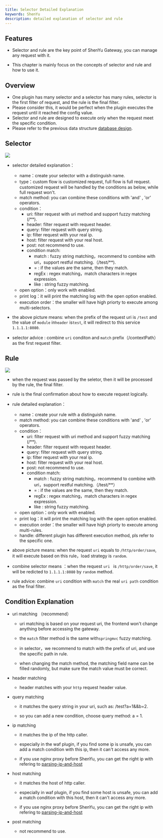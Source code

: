 ```yaml
---
title: Selector Detailed Explanation
keywords: ShenYu
description: detailed explanation of selector and rule
---
```


## Features

* Selector and rule are the key point of ShenYu Gateway, you can manage any request with it.

* This chapter is mainly focus on the concepts of selector and rule and how to use it.


## Overview

* One plugin has many selector and a selector has many rules, selector is the first filter of request, and the rule is the final filter.
* Please consider this, it would be perfect when the plugin executes the request until it reached the config value.
* Selector and rule are designed to execute only when the request meet the specific condition.
* Please refer to the previous data structure [database design](../database-design).

## Selector

![](https://yu199195.github.io/images/soul/selector.png)

 * selector detailed explanation：

     * name：create your selector with a distinguish name.
     * type：custom flow is customized request, full flow is full request. customized request will be handled by the conditions as below, while  full request won't.
     * match method: you can combine these conditions with 'and' , 'or' operators.
     * condition：
        * uri: filter request with uri method and support fuzzy matching (/**).
        * header: filter request with request header.
        * query: filter request with query string.
        * ip: filter request with your real ip.
        * host: filter request with your real host.
        * post: not recommend to use.
        * condition match:
           * match : fuzzy string matching，recommend to combine with uri，support restful matching.（/test/**).
           * = : if the values are the same, then they match.
           * regEx : regex matching，match characters in regex expression.
           * like : string fuzzy matching.
     * open option：only work with enabled.
     * print log：it will print the matching log with the open option enabled.
     * execution order：the smaller will have high priorty to execute among multi-selectors.

 * the above picture means: when the prefix of the request uri is `/test` and the value of `module` in`header` is`test`, it will redirect to this service `1.1.1.1:8080`.

 * selector advice : combine `uri` conditon and `match` prefix（/contextPath）as the first request filter.

## Rule
 ![](https://yu199195.github.io/images/soul/rule.png)

 * when the request was passed by the seletor, then it will be processed by the rule, the final filter.

 * rule is the final confirmation about how to execute request logically.

 * rule detailed explanation：
     * name：create your rule with a distinguish name.
     * match method: you can combine these conditions with 'and' , 'or' operators.
     * condition：
        * uri: filter request with uri method and support fuzzy matching (/**).
        * header: filter request with request header.
        * query: filter request with query string.
        * ip: filter request with your real ip.
        * host: filter request with your real host.
        * post: not recommend to use.
        * condition match:
           * match : fuzzy string matching，recommend to combine with uri，support restful matching.（/test/**）
           * = : if the values are the same, then they match.
           * regEx : regex matching，match characters in regex expression.
           * like : string fuzzy matching.
     * open option：only work with enabled.
     * print log：it will print the matching log with the open option enabled.
     * execution order：the smaller will have high priorty to execute among multi-rules.
     * handle: different plugin has different execution method, pls refer to the specific one.

* above picture means: when the request `uri` equals to `/http/order/save`, it will execute based on this rule，load strategy is `random`.

* combine selector means ：when the request `uri ` is `/http/order/save`, it will be redicted to `1.1.1.1:8080` by `random` method.

* rule advice: combine `uri` condition with `match` the real `uri path` condition as the final filter.

## Condition Explanation

* uri matching （recommend）

  * uri matching is based on your request uri, the frontend won't change anything before accessing the gateway.

  * the `match` filter method is the same with`springmvc` fuzzy matching.

  * in selector，we recommend to match with the prefix of uri, and use the specific path in rule.

  * when changing the match method, the matching field name can be filled randomly, but make sure the match value must be correct.

* header matching

   * header matches with your `http` request header value.

*  query matching

   * it matches the query string in your uri, such as: /test?a=1&&b=2.

   * so you can add a new condition, choose query method: a   =  1.

*  ip matching

    * it matches the ip of the http caller.

    * especially in the waf plugin, if you find some ip is unsafe, you can add a match condition with this ip, then it can't access any more.

    * if you use nginx proxy before ShenYu, you can get the right ip with refering to [parsing-ip-and-host](../custom-parsing-ip-and-host)

* host matching

  * it matches the host of http caller.

  * especially in waf plugin, if you find some host is unsafe, you can add a match condition with this host, then it can't access any more.

  * if you use nginx proxy before ShenYu, you can get the right ip with refering to [parsing-ip-and-host](../custom-parsing-ip-and-host)

* post matching

    * not recommend to use.


